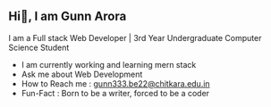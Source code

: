## Hi👋, I am Gunn Arora

 I am a Full stack Web Developer | 3rd Year Undergraduate Computer Science Student

- I am currently working and learning mern stack
- Ask me about Web Development
- How to Reach me : gunn333.be22@chitkara.edu.in
- Fun-Fact : Born to be a writer, forced to be a coder





<!--
**gunn333/gunn333** is a ✨ _special_ ✨ repository because its `README.md` (this file) appears on your GitHub profile.

Here are some ideas to get you started:

- 🔭 I’m currently working on ...
- 🌱 I’m currently learning ...
- 👯 I’m looking to collaborate on ...
- 🤔 I’m looking for help with ...
- 💬 Ask me about ...
- 📫 How to reach me: ...
- 😄 Pronouns: ...
- ⚡ Fun fact: ...
-->
